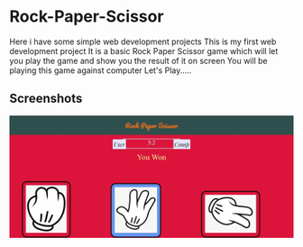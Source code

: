 # Rock-Paper-Scissor

Here i have some simple web development projects
This is my first web development project
It is a basic Rock Paper Scissor game
which will let you play the game and show you the result of it on screen
You will be playing this game against computer
Let's Play.....

## Screenshots

![screenshot](images/RPS_Game.jpg)
